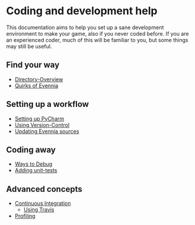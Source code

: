 # Coding and development help

This documentation aims to help you set up a sane development environment to
make your game, also if you never coded before. If you are an experienced coder, much of this will be familiar
to you, but some things may still be useful. 


## Find your way 

- [Directory-Overview](../Howto/Starting/Part1/Gamedir-Overview)
- [Quirks of Evennia](Quirks)

## Setting up a workflow

- [Setting up PyCharm](Setting-up-PyCharm)
- [Using Version-Control](Version-Control)
- [Updating Evennia sources](Updating-Your-Game)

## Coding away

- [Ways to Debug](Debugging)
- [Adding unit-tests](Unit-Testing)

## Advanced concepts 

- [Continuous Integration](Continuous-Integration)
  - [Using Travis](Using-Travis)
- [Profiling](Profiling)
